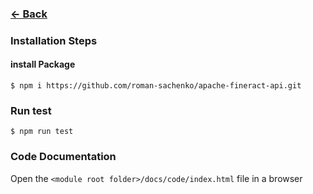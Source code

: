 
### [<- Back](../../../README.md)

### Installation Steps

#### install Package

`$ npm i https://github.com/roman-sachenko/apache-fineract-api.git`

### Run test

`$ npm run test` 

### Code Documentation

Open the `<module root folder>/docs/code/index.html` file in a browser
